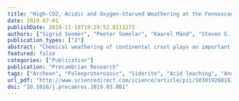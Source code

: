 ```yaml
---
title: "High-CO2, Acidic and Oxygen-Starved Weathering at the Fennoscandian Shield at the Archean-Proterozoic Transition"
date: 2019-07-01
publishDate: 2019-11-18T19:29:52.811127Z
authors: ["Sigrid Soomer", "Peeter Somelar", "Kaarel Mänd", "Steven G. Driese", "Aivo Lepland", "Kalle Kirsimäe"]
publication_types: ["2"]
abstract: "Chemical weathering of continental crust plays an important role in Earth‘s surface evolution and also controls the nutrient flow to the ocean. Major changes in the development of Earth’s geochemical system were taking place at a critical time coinciding with the Archean-Proterozoic transition when Earth’s atmosphere became oxygenated, thus triggering a whole new set of chemical weathering reactions. A paleoweathering crust on basalts of the Kuksha Volcanic Formation in the Paleoproterozoic Imandra-Varzuga Greenstone Belt, northwestern Russia developed between 2.5 and 2.44 Ga, just before the Great Oxidation Event and can potentially shed light on the paleoatmosphere composition and weathering modes of this time. The 3 m-thick Kuksha paleoweathering profile is characterized by Al-phyllosilicate clay minerals that are typical products of strong chemical weathering of igneous rocks. The mineralogy of the uppermost part of Kuksha weathering crust confirms formation under high CO2 partial pressures, consistent with previous estimates of pCO2 exceeding 0.1 atm during that time interval. That is in agreement with the geochemical and mineralogical proxies thereby also suggesting an intense acidic weathering under low-oxygen conditions."
featured: false
categories: ["Publication"]
publication: "Precambrian Research"
tags: ["Archean", "Paleoproterozoic", "Siderite", "Acid leaching", "Anoxic atmosphere", "Dickite-kaolinite", "Kuksha volcanic formation", "Paleoweathering"]
url_pdf: "http://www.sciencedirect.com/science/article/pii/S0301926818305357"
doi: "10.1016/j.precamres.2019.03.001"
---
```



